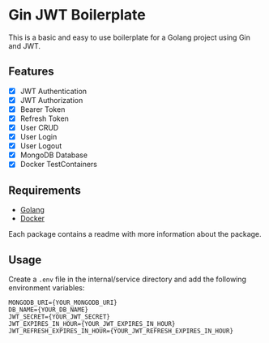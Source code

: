 # Gin JWT Boilerplate

This is a basic and easy to use boilerplate for a Golang project using Gin and JWT.

## Features

- [x] JWT Authentication
- [x] JWT Authorization
- [x] Bearer Token
- [x] Refresh Token
- [x] User CRUD
- [x] User Login
- [x] User Logout
- [x] MongoDB Database
- [x] Docker TestContainers

## Requirements

- [Golang](https://golang.org/)
- [Docker](https://www.docker.com/)

Each package contains a readme with more information about the package.

## Usage

Create a `.env` file in the internal/service directory and add the following environment variables:

```env
MONGODB_URI={YOUR_MONGODB_URI}
DB_NAME={YOUR_DB_NAME}
JWT_SECRET={YOUR_JWT_SECRET}
JWT_EXPIRES_IN_HOUR={YOUR_JWT_EXPIRES_IN_HOUR}
JWT_REFRESH_EXPIRES_IN_HOUR={YOUR_JWT_REFRESH_EXPIRES_IN_HOUR}
```
